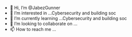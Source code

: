 - 👋 Hi, I’m @JabezGunner
- 👀 I’m interested in ...Cybersecurity and building soc 
- 🌱 I’m currently learning ...Cybersecurity and building soc 
- 💞️ I’m looking to collaborate on ...
- 📫 How to reach me ...

<!---
JabezGunner/JabezGunner is a ✨ special ✨ repository because its `README.md` (this file) appears on your GitHub profile.
You can click the Preview link to take a look at your changes.
--->
